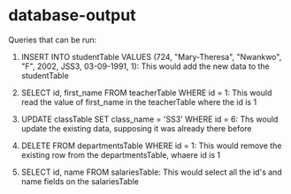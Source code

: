 # database-output
Queries that can be run:
1. INSERT INTO studentTable VALUES (724, "Mary-Theresa", "Nwankwo", "F", 2002, JSS3, 03-09-1991, 1):
This would add the new data to the studentTable

2. SELECT id, first_name FROM teacherTable WHERE id = 1:
This would read the value of first_name in the teacherTable where the id is 1

3. UPDATE classTable SET class_name = 'SS3' WHERE id = 6:
Ths would update the existing data, supposing it was already there before

4. DELETE FROM departmentsTable WHERE id = 1:
This would remove the existing row from the departmentsTable, whaere id is 1

5. SELECT id, name FROM salariesTable:
This would select all the id's and name fields on the salariesTable
